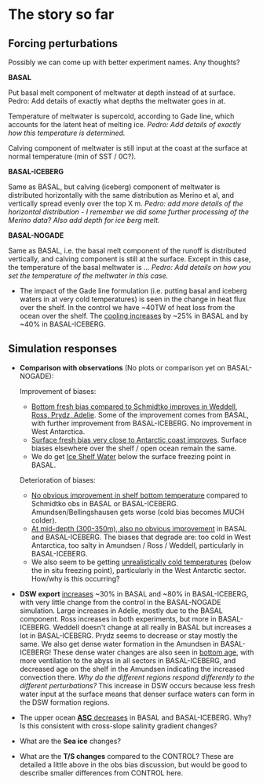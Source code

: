 # The story so far

## Forcing perturbations

Possibly we can come up with better experiment names. Any thoughts?

**BASAL**

Put basal melt component of meltwater at depth instead of at surface. Pedro: Add details of exactly what depths the meltwater goes in at.

Temperature of meltwater is supercold, according to Gade line, which accounts for the latent heat of melting ice. _Pedro: Add details of exactly how this temperature is determined._

Calving component of meltwater is still input at the coast at the surface at normal temperature (min of SST / 0C?).

**BASAL-ICEBERG**

Same as BASAL, but calving (iceberg) component of meltwater is distributed horizontally with the same distribution as Merino et al, and vertically spread evenly over the top X m. _Pedro: add more details of the horizontal distribution - I remember we did some further processing of the Merino data? Also add depth for ice berg melt._

**BASAL-NOGADE** 

Same as BASAL, i.e. the basal melt component of the runoff is distributed vertically, and calving component is still at the surface. Except in this case, the temperature of the basal meltwater is ... _Pedro: Add details on how you set the temperature of the meltwater in this case._

* The impact of the Gade line formulation (i.e. putting basal and iceberg waters in at very cold temperatures) is seen in the change in heat flux over the shelf. In the control we have ~40TW of heat loss from the ocean over the shelf. The [cooling increases](https://github.com/pedrocol/basal_mom5-collaborative-project/issues/66#issuecomment-1681499552) by ~25% in BASAL and by ~40% in BASAL-ICEBERG.

## Simulation responses

* **Comparison with observations** (No plots or comparison yet on BASAL-NOGADE):
  
  Improvement of biases:
  - [Bottom fresh bias compared to Schmidtko improves in Weddell, Ross, Prydz, Adelie](https://github.com/pedrocol/basal_mom5-collaborative-project/issues/63#issuecomment-1672354811). Some of the improvement comes from BASAL, with further improvement from BASAL-ICEBERG. No improvement in West Antarctica.
  - [Surface fresh bias very close to Antarctic coast improves](https://github.com/pedrocol/basal_mom5-collaborative-project/issues/63#issuecomment-1672376142). Surface biases elsewhere over the shelf / open ocean remain the same.
  - We do get [Ice Shelf Water](https://github.com/pedrocol/basal_mom5-collaborative-project/issues/62#issuecomment-1690682954) below the surface freezing point in BASAL.
 
  Deterioration of biases:
  - [No obvious improvement in shelf bottom temperature](https://github.com/pedrocol/basal_mom5-collaborative-project/issues/63#issuecomment-1672352663) compared to Schmidtko obs in BASAL or BASAL-ICEBERG. Amundsen/Bellingshausen gets worse (cold bias becomes MUCH colder).
  - [At mid-depth (300-350m), also no obvious improvement](https://github.com/pedrocol/basal_mom5-collaborative-project/issues/63#issuecomment-1672383875) in BASAL and BASAL-ICEBERG. The biases that degrade are: too cold in West Antarctica, too salty in Amundsen / Ross / Weddell, particularly in BASAL-ICEBERG.
  - We also seem to be getting [unrealistically cold temperatures](https://github.com/pedrocol/basal_mom5-collaborative-project/issues/62#issuecomment-1690682954) (below the in situ freezing point), particularly in the West Antarctic sector. How/why is this occurring?

* **DSW export** [increases](https://github.com/pedrocol/basal_mom5-collaborative-project/issues/65#issuecomment-1789862897) ~30% in BASAL and ~80% in BASAL-ICEBERG, with very little change from the control in the BASAL-NOGADE simulation. Large increases in Adelie, mostly due to the BASAL component. Ross increases in both experiments, but more in BASAL-ICEBERG. Weddell doesn't change at all really in BASAL but increases a lot in BASAL-ICEBERG. Prydz seems to decrease or stay mostly the same. We also get dense water formation in the Amundsen in BASAL-ICEBERG! These dense water changes are also seen in [bottom age](https://github.com/pedrocol/basal_mom5-collaborative-project/issues/29#issuecomment-1672377844), with more ventilation to the abyss in all sectors in BASAL-ICEBERG, and decreased age on the shelf in the Amundsen indicating the increased convection there. _Why do the different regions respond differently to the different perturbations?_
This increase in DSW occurs because less fresh water input at the surface means that denser surface waters can form in the DSW formation regions.

* The upper ocean [**ASC** decreases](https://github.com/pedrocol/basal_mom5-collaborative-project/issues/58#issuecomment-1691024637) in BASAL and BASAL-ICEBERG. Why? Is this consistent with cross-slope salinity gradient changes?

* What are the **Sea ice** changes?

* What are the **T/S changes** compared to the CONTROL? These are detailed a little above in the obs bias discussion, but would be good to describe smaller differences from CONTROL here.
